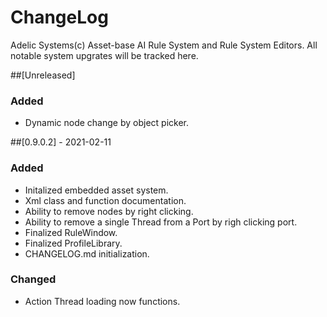 # ChangeLog

Adelic Systems(c) Asset-base AI Rule System and Rule System Editors.
All notable system upgrates will be tracked here.

##[Unreleased]

### Added
- Dynamic node change by object picker.

##[0.9.0.2] - 2021-02-11

### Added
- Initalized embedded asset system.
- Xml class and function documentation.
- Ability to remove nodes by right clicking.
- Ability to remove a single Thread from a Port by righ clicking port.
- Finalized RuleWindow.
- Finalized ProfileLibrary.
- CHANGELOG.md initialization.

### Changed
- Action Thread loading now functions.
